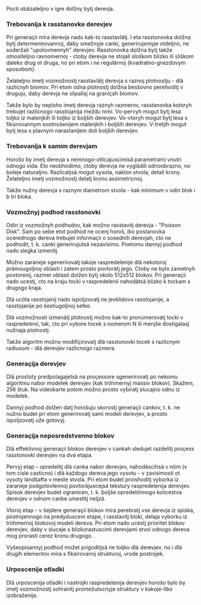 Pocti obäzateljno v igre dolžny bytj derevja.

### Trebovanija k rasstanovke derevjev

Pri generaçii mira derevja nado kak-to rasstavlätj.
I eta rasstonovka dolžna bytj determenirovannoj, daby smežnyje canki, generirujemyje otdeljno, ne soderžali "upolovinennyh" derevjev.
Rasstonovka dolžna bytj takže otnositeljno ravnomernoj - ctoby derevja ne stojali sloškom blizko ili sliškom daleko drug ot druga, no pri etom i ne regulärnoj (kvadratno-gnezdovym sposobom).

Želateljno imetj vozmožnostj rasstavlätj derevja s raznoj plotnostju - dlä razlicnyh biomov.
Pri etom odna plotnostj dolžna besšovno perehoditj v druguju, daby derevja ne slipalisj na graniçah biomov.

Takže bylo by neploho imetj derevja raznyh razmerov, rasstanovka kotoryh trebujet razlicnogo rasstojanija meždu nimi.
Vo-pervyh mogut bytj lesa toljko iz malenjkih ili toljko iz boljših derevjev.
Vo-vtoryh mogut bytj lesa s fiksirovannym sootnošenijem malenjkih i boljših derevjev.
V-tretjih mogut bytj lesa s plavnym narastanijem doli boljših derevjev.


### Trebovanija k samim derevjam

Horošo by imetj derevja s nemnogo-otlicajuscimisä parametrami vnutri odnogo vida.
Eto neobhodimo, ctoby derevja ne vyglädili odnoobrazno, no boleje naturaljno.
Razlicatjsä mogut vysota, naklon stvola, detali krony.
Želateljno imetj vozmožnostj delatj kronu assimetricnoj.

Takže nužny derevja s raznym diametrom stvola - kak minimum v odin blok i b tri bloka.


### Vozmožnyj podhod rasstonovki

Odin iz vozmožnyh podhodov, kak možno rasstavitj derevja - "Poisson Disk".
Sam po sebe etot podhod ne ocenj horoš, ibo postanovka ocerednogo dereva trebujet informaçii o sosednih derevjah, cto ne podhodit, t. k. canki generirujutsä nezavisimo.
Poetomu dannyj podhod nado slegka izmenitj.

Možno zaraneje sgenerirovatj takoje raspredelenije dlä nekotoroj prämougoljnoj oblasti i zatem prosto povtorätj jego.
Ctoby ne bylo zametnyh povtorenij, razmer oblasti dolžen bytj okolo 512x512 blokov.
Pri generaçii nado ucestj, cto na kraju tocki v raspredelenii nahodätsä blizko k tockam s drugogo kraja.

Dlä ucöta rasstojanij nado ispoljzovatj ne jevklidovo rasstojanije, a rasstojanije po šestiugoljnoj setke.

Dlä vozmožnosti izmenätj plotnostj možno kak-to pronumerovatj tocki v raspredelenii, tak, cto pri vybore tocek s nomerom N ili menjše dostigalasj nužnaja plotnostj.

Takže algoritm možno modifiçirovatj dlä rasstonovki tocek s razlicnym radiusom - dlä derevjev razlicnogo razmera.


### Generaçija derevjev

Dlä prostoty predpolagajetsä na proçessore sgenerirovatj po nekomu algoritmu nabor modelek derevjev (kak tröhmernyj massiv blokov).
Skažem, 256 štuk.
Na videokarte potom možno prosto vybiratj slucajno odnu iz modelek.

Dannyj podhod dolžen datj horošuju skorostj generaçii cankov, t. k. ne nužno budet pri etom generirovatj sami modeli derevjev, a prosto ispoljzovatj uže gotovyj.


### Generaçija neposredstvenno blokov

Dlä effektivnoj generaçii blokov derevjev v cankah sledujet razdelitj proçess rasstonovki derevjev na dva etapa.

Pervyj etap - opredelitj dlä canka nabor derevjev, nahodäscihsä v nöm (v tom cisle casticno) i dlä každogo dereva jego vysotu - v zavisimosti ot vysoty landšafta v meste stvola.
Pri etom budet proishoditj vyborka iz zaraneje podgotovlennoj povtoräjuscejsä tekstury raspredelenija derevjev.
Spisok derevjev budet ogranicen, t. k. boljše opredelönnogo kolicestva derevjev v odnom canke umestitj neljzä.

Vtoroj etap - v šejdere generaçii blokov mira perebratj vse derevja iz spiska, postrojennogo na predyduscem etape, i rasstavitj bloki, delaja vyborku iz tröhmernoj blokovoj modeli dereva.
Pri etom nado ucestj prioritet blokov derevjev, daby v slucaje s blizkorastuscimi derevjami stvol odnogo dereva mog prorasti cerez kronu drugogo.

Vyšeopisannyj podhod možet prigoditjsä ne toljko dlä derevjev, no i dlä drugih elementov mira s fiksirovannj strukturoj, vrode postrojek.


### Urposcenije otladki

Dlä urposcenija otladki i nastrojki raspredelenija derevjev horošo bylo by imetj vozmožnostj sohranitj promežutocnyje struktury v kakoje-libo izobraženije.
